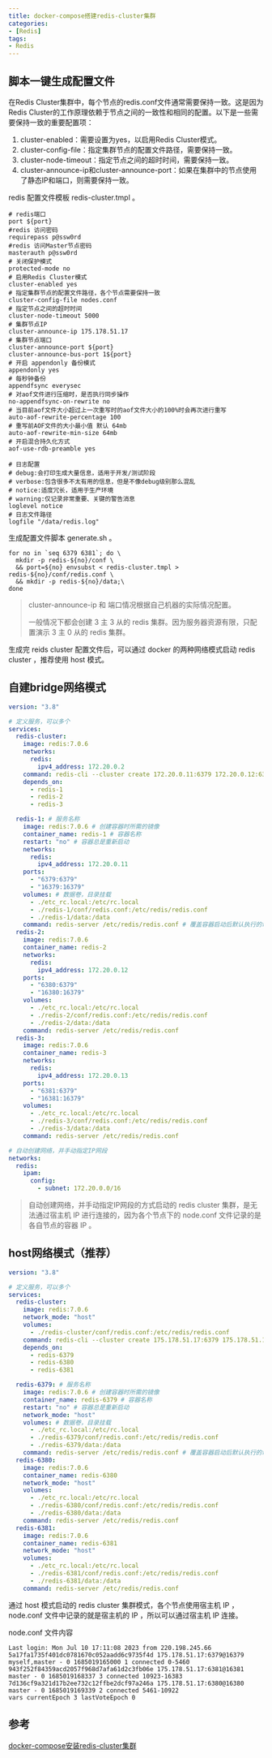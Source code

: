 ```yaml
---
title: docker-compose搭建redis-cluster集群
categories:
- [Redis]
tags:
- Redis
---
```




## 脚本一键生成配置文件

在Redis Cluster集群中，每个节点的redis.conf文件通常需要保持一致。这是因为Redis Cluster的工作原理依赖于节点之间的一致性和相同的配置。以下是一些需要保持一致的重要配置项：

1. cluster-enabled：需要设置为yes，以启用Redis Cluster模式。
2. cluster-config-file：指定集群节点的配置文件路径，需要保持一致。
3. cluster-node-timeout：指定节点之间的超时时间，需要保持一致。
4. cluster-announce-ip和cluster-announce-port：如果在集群中的节点使用了静态IP和端口，则需要保持一致。

redis 配置文件模板 redis-cluster.tmpl 。

```shell
# redis端口
port ${port}
#redis 访问密码
requirepass p@ssw0rd
#redis 访问Master节点密码
masterauth p@ssw0rd
# 关闭保护模式
protected-mode no
# 启用Redis Cluster模式
cluster-enabled yes
# 指定集群节点的配置文件路径，各个节点需要保持一致
cluster-config-file nodes.conf
# 指定节点之间的超时时间
cluster-node-timeout 5000
# 集群节点IP
cluster-announce-ip 175.178.51.17
# 集群节点端口
cluster-announce-port ${port}
cluster-announce-bus-port 1${port}
# 开启 appendonly 备份模式
appendonly yes
# 每秒钟备份
appendfsync everysec
# 对aof文件进行压缩时，是否执行同步操作
no-appendfsync-on-rewrite no
# 当目前aof文件大小超过上一次重写时的aof文件大小的100%时会再次进行重写
auto-aof-rewrite-percentage 100
# 重写前AOF文件的大小最小值 默认 64mb
auto-aof-rewrite-min-size 64mb
# 开启混合持久化方式
aof-use-rdb-preamble yes

# 日志配置
# debug:会打印生成大量信息，适用于开发/测试阶段
# verbose:包含很多不太有用的信息，但是不像debug级别那么混乱
# notice:适度冗长，适用于生产环境
# warning:仅记录非常重要、关键的警告消息
loglevel notice
# 日志文件路径
logfile "/data/redis.log"
```

生成配置文件脚本 generate.sh 。

```shell
for no in `seq 6379 6381`; do \
  mkdir -p redis-${no}/conf \
  && port=${no} envsubst < redis-cluster.tmpl > redis-${no}/conf/redis.conf \
  && mkdir -p redis-${no}/data;\
done
```

>  cluster-announce-ip 和 端口情况根据自己机器的实际情况配置。
>
> 一般情况下都会创建 3 主 3 从的 redis 集群。因为服务器资源有限，只配置演示 3 主 0 从的 redis 集群。

生成完 reids cluster 配置文件后，可以通过 docker 的两种网络模式启动 redis cluster ，推荐使用 host 模式。

## 自建bridge网络模式

```yaml
version: "3.8"

# 定义服务，可以多个
services:
  redis-cluster:
    image: redis:7.0.6
    networks:
      redis:
        ipv4_address: 172.20.0.2
    command: redis-cli --cluster create 172.20.0.11:6379 172.20.0.12:6379 172.20.0.13:6379 --cluster-yes -a p@ssw0rd
    depends_on:
      - redis-1
      - redis-2
      - redis-3

  redis-1: # 服务名称
    image: redis:7.0.6 # 创建容器时所需的镜像
    container_name: redis-1 # 容器名称
    restart: "no" # 容器总是重新启动
    networks:
      redis:
        ipv4_address: 172.20.0.11
    ports:
      - "6379:6379"
      - "16379:16379"
    volumes: # 数据卷，目录挂载
      - ./etc_rc.local:/etc/rc.local
      - ./redis-1/conf/redis.conf:/etc/redis/redis.conf
      - ./redis-1/data:/data
    command: redis-server /etc/redis/redis.conf # 覆盖容器启动后默认执行的命令
  redis-2:
    image: redis:7.0.6
    container_name: redis-2
    networks:
      redis:
        ipv4_address: 172.20.0.12
    ports:
      - "6380:6379"
      - "16380:16379"
    volumes:
      - ./etc_rc.local:/etc/rc.local
      - ./redis-2/conf/redis.conf:/etc/redis/redis.conf
      - ./redis-2/data:/data
    command: redis-server /etc/redis/redis.conf
  redis-3:
    image: redis:7.0.6
    container_name: redis-3
    networks:
      redis:
        ipv4_address: 172.20.0.13
    ports:
      - "6381:6379"
      - "16381:16379"
    volumes:
      - ./etc_rc.local:/etc/rc.local
      - ./redis-3/conf/redis.conf:/etc/redis/redis.conf
      - ./redis-3/data:/data
    command: redis-server /etc/redis/redis.conf

# 自动创建网络，并手动指定IP网段
networks:
  redis:
    ipam:
      config:
        - subnet: 172.20.0.0/16
```

> 自动创建网络，并手动指定IP网段的方式启动的 redis cluster 集群，是无法通过宿主机 IP 进行连接的，因为各个节点下的 node.conf 文件记录的是各自节点的容器 IP 。

## host网络模式（推荐）

```yaml
version: "3.8"

# 定义服务，可以多个
services:
  redis-cluster:
    image: redis:7.0.6
    network_mode: "host"
    volumes:
      - ./redis-cluster/conf/redis.conf:/etc/redis/redis.conf
    command: redis-cli --cluster create 175.178.51.17:6379 175.178.51.17:6380 175.178.51.17:6381 --cluster-yes -a p@ssw0rd
    depends_on:
      - redis-6379
      - redis-6380
      - redis-6381

  redis-6379: # 服务名称
    image: redis:7.0.6 # 创建容器时所需的镜像
    container_name: redis-6379 # 容器名称
    restart: "no" # 容器总是重新启动
    network_mode: "host"
    volumes: # 数据卷，目录挂载
      - ./etc_rc.local:/etc/rc.local
      - ./redis-6379/conf/redis.conf:/etc/redis/redis.conf
      - ./redis-6379/data:/data
    command: redis-server /etc/redis/redis.conf # 覆盖容器启动后默认执行的命令
  redis-6380:
    image: redis:7.0.6
    container_name: redis-6380
    network_mode: "host"
    volumes:
      - ./etc_rc.local:/etc/rc.local
      - ./redis-6380/conf/redis.conf:/etc/redis/redis.conf
      - ./redis-6380/data:/data
    command: redis-server /etc/redis/redis.conf
  redis-6381:
    image: redis:7.0.6
    container_name: redis-6381
    network_mode: "host"
    volumes:
      - ./etc_rc.local:/etc/rc.local
      - ./redis-6381/conf/redis.conf:/etc/redis/redis.conf
      - ./redis-6381/data:/data
    command: redis-server /etc/redis/redis.conf
```

通过 host 模式启动的 redis cluster 集群模式，各个节点使用宿主机 IP ，node.conf 文件中记录的就是宿主机的 IP ，所以可以通过宿主机 IP 连接。

node.conf 文件内容

```shell
Last login: Mon Jul 10 17:11:08 2023 from 220.198.245.66
5a17fa1735f401dc0781670c052aadd6c9735f4d 175.178.51.17:6379@16379 myself,master - 0 1685019165000 1 connected 0-5460
943f252f84359acd2057f968d7afa61d2c3fb06e 175.178.51.17:6381@16381 master - 0 1685019168337 3 connected 10923-16383
7d136cf9a321d17b2ee732c12ffbe2dcf97a246a 175.178.51.17:6380@16380 master - 0 1685019169339 2 connected 5461-10922
vars currentEpoch 3 lastVoteEpoch 0
```

## 参考

[docker-compose安装redis-cluster集群](https://www.cnblogs.com/devhg/p/15841237.html)

